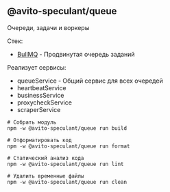 @avito-speculant/queue
----------------------

Очереди, задачи и воркеры

Стек:

* [BullMQ](https://docs.bullmq.io/) - Продвинутая очередь заданий

Реализует сервисы:

* queueService - Общий сервис для всех очередей
* heartbeatService
* businessService
* proxycheckService
* scraperService

```
# Собрать модуль
npm -w @avito-speculant/queue run build

# Отформатировать код
npm -w @avito-speculant/queue run format

# Статический анализ кода
npm -w @avito-speculant/queue run lint

# Удалить временные файлы
npm -w @avito-speculant/queue run clean
```

